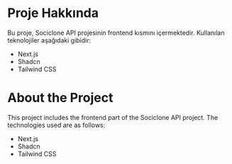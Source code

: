 # Proje Hakkında

Bu proje, Sociclone API projesinin frontend kısmını içermektedir. Kullanılan teknolojiler aşağıdaki gibidir:

* Next.js
* Shadcn
* Tailwind CSS

# About the Project

This project includes the frontend part of the Sociclone API project. The technologies used are as follows:

* Next.js
* Shadcn  
* Tailwind CSS